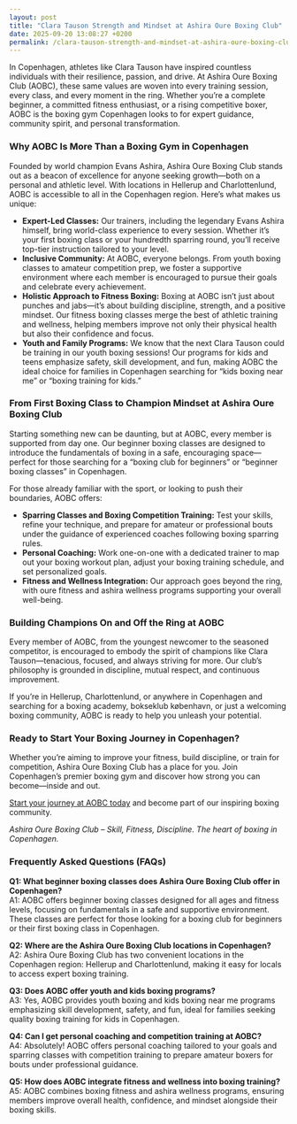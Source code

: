 ```yaml
---
layout: post
title: "Clara Tauson Strength and Mindset at Ashira Oure Boxing Club"
date: 2025-09-20 13:08:27 +0200
permalink: /clara-tauson-strength-and-mindset-at-ashira-oure-boxing-club/
---
```

In Copenhagen, athletes like Clara Tauson have inspired countless individuals with their resilience, passion, and drive. At Ashira Oure Boxing Club (AOBC), these same values are woven into every training session, every class, and every moment in the ring. Whether you’re a complete beginner, a committed fitness enthusiast, or a rising competitive boxer, AOBC is the boxing gym Copenhagen looks to for expert guidance, community spirit, and personal transformation.

### Why AOBC Is More Than a Boxing Gym in Copenhagen

Founded by world champion Evans Ashira, Ashira Oure Boxing Club stands out as a beacon of excellence for anyone seeking growth—both on a personal and athletic level. With locations in Hellerup and Charlottenlund, AOBC is accessible to all in the Copenhagen region. Here’s what makes us unique:

- **Expert-Led Classes:** Our trainers, including the legendary Evans Ashira himself, bring world-class experience to every session. Whether it’s your first boxing class or your hundredth sparring round, you’ll receive top-tier instruction tailored to your level.
- **Inclusive Community:** At AOBC, everyone belongs. From youth boxing classes to amateur competition prep, we foster a supportive environment where each member is encouraged to pursue their goals and celebrate every achievement.
- **Holistic Approach to Fitness Boxing:** Boxing at AOBC isn’t just about punches and jabs—it’s about building discipline, strength, and a positive mindset. Our fitness boxing classes merge the best of athletic training and wellness, helping members improve not only their physical health but also their confidence and focus.
- **Youth and Family Programs:** We know that the next Clara Tauson could be training in our youth boxing sessions! Our programs for kids and teens emphasize safety, skill development, and fun, making AOBC the ideal choice for families in Copenhagen searching for “kids boxing near me” or “boxing training for kids.”

### From First Boxing Class to Champion Mindset at Ashira Oure Boxing Club

Starting something new can be daunting, but at AOBC, every member is supported from day one. Our beginner boxing classes are designed to introduce the fundamentals of boxing in a safe, encouraging space—perfect for those searching for a “boxing club for beginners” or “beginner boxing classes” in Copenhagen.

For those already familiar with the sport, or looking to push their boundaries, AOBC offers:

- **Sparring Classes and Boxing Competition Training:** Test your skills, refine your technique, and prepare for amateur or professional bouts under the guidance of experienced coaches following boxing sparring rules.
- **Personal Coaching:** Work one-on-one with a dedicated trainer to map out your boxing workout plan, adjust your boxing training schedule, and set personalized goals.
- **Fitness and Wellness Integration:** Our approach goes beyond the ring, with oure fitness and ashira wellness programs supporting your overall well-being.

### Building Champions On and Off the Ring at AOBC

Every member of AOBC, from the youngest newcomer to the seasoned competitor, is encouraged to embody the spirit of champions like Clara Tauson—tenacious, focused, and always striving for more. Our club’s philosophy is grounded in discipline, mutual respect, and continuous improvement.

If you’re in Hellerup, Charlottenlund, or anywhere in Copenhagen and searching for a boxing academy, bokseklub københavn, or just a welcoming boxing community, AOBC is ready to help you unleash your potential.

### Ready to Start Your Boxing Journey in Copenhagen?

Whether you’re aiming to improve your fitness, build discipline, or train for competition, Ashira Oure Boxing Club has a place for you. Join Copenhagen’s premier boxing gym and discover how strong you can become—inside and out.

[Start your journey at AOBC today](https://www.ashiraoure.com/) and become part of our inspiring boxing community.

*Ashira Oure Boxing Club – Skill, Fitness, Discipline. The heart of boxing in Copenhagen.*

### Frequently Asked Questions (FAQs)

**Q1: What beginner boxing classes does Ashira Oure Boxing Club offer in Copenhagen?**  
A1: AOBC offers beginner boxing classes designed for all ages and fitness levels, focusing on fundamentals in a safe and supportive environment. These classes are perfect for those looking for a boxing club for beginners or their first boxing class in Copenhagen.

**Q2: Where are the Ashira Oure Boxing Club locations in Copenhagen?**  
A2: Ashira Oure Boxing Club has two convenient locations in the Copenhagen region: Hellerup and Charlottenlund, making it easy for locals to access expert boxing training.

**Q3: Does AOBC offer youth and kids boxing programs?**  
A3: Yes, AOBC provides youth boxing and kids boxing near me programs emphasizing skill development, safety, and fun, ideal for families seeking quality boxing training for kids in Copenhagen.

**Q4: Can I get personal coaching and competition training at AOBC?**  
A4: Absolutely! AOBC offers personal coaching tailored to your goals and sparring classes with competition training to prepare amateur boxers for bouts under professional guidance.

**Q5: How does AOBC integrate fitness and wellness into boxing training?**  
A5: AOBC combines boxing fitness and ashira wellness programs, ensuring members improve overall health, confidence, and mindset alongside their boxing skills.

<script type="application/ld+json">
{
  "@context": "https://schema.org",
  "@type": "BlogPosting",
  "headline": "Clara Tauson Strength and Mindset at Ashira Oure Boxing Club",
  "description": "Discover how Ashira Oure Boxing Club (AOBC) in Copenhagen offers expert boxing training, beginner classes, youth programs, and competition prep under world champion Evans Ashira.",
  "author": {
    "@type": "Person",
    "name": "Ashira Oure"
  },
  "datePublished": "2024-06-01",
  "mainEntityOfPage": {
    "@type": "WebPage",
    "@id": "https://www.ashiraoure.com/blog/clara-tauson-strength-mindset"
  },
  "publisher": {
    "@type": "Person",
    "name": "Ashira Oure"
  },
  "image": "https://www.ashiraoure.com/images/blog/clara-tauson-strength.jpg",
  "keywords": "ashira oure boxing club, ashira oure, aobc, evans ashira, ashira boxing, boxing club copenhagen, boxing gym copenhagen, boxing copenhagen, hellerup boxing gym, copenhagen boxing club, bokseklub københavn, beginner boxing classes, boxing club for beginners, boxing academy, youth boxing, kids boxing near me, boxing classes, sparring classes, boxing competition training, boxing training for kids, amateur boxing club, ashira wellness, oure fitness, fitness boxing, gym with boxing, boxing and fitness classes"
}
</script>

<script type="application/ld+json">
{
  "@context": "https://schema.org",
  "@type": "FAQPage",
  "mainEntity": [
    {
      "@type": "Question",
      "name": "What beginner boxing classes does Ashira Oure Boxing Club offer in Copenhagen?",
      "acceptedAnswer": {
        "@type": "Answer",
        "text": "AOBC offers beginner boxing classes designed for all ages and fitness levels, focusing on fundamentals in a safe and supportive environment. These classes are perfect for those looking for a boxing club for beginners or their first boxing class in Copenhagen."
      }
    },
    {
      "@type": "Question",
      "name": "Where are the Ashira Oure Boxing Club locations in Copenhagen?",
      "acceptedAnswer": {
        "@type": "Answer",
        "text": "Ashira Oure Boxing Club has two convenient locations in the Copenhagen region: Hellerup and Charlottenlund, making it easy for locals to access expert boxing training."
      }
    },
    {
      "@type": "Question",
      "name": "Does AOBC offer youth and kids boxing programs?",
      "acceptedAnswer": {
        "@type": "Answer",
        "text": "Yes, AOBC provides youth boxing and kids boxing near me programs emphasizing skill development, safety, and fun, ideal for families seeking quality boxing training for kids in Copenhagen."
      }
    },
    {
      "@type": "Question",
      "name": "Can I get personal coaching and competition training at AOBC?",
      "acceptedAnswer": {
        "@type": "Answer",
        "text": "Absolutely! AOBC offers personal coaching tailored to your goals and sparring classes with competition training to prepare amateur boxers for bouts under professional guidance."
      }
    },
    {
      "@type": "Question",
      "name": "How does AOBC integrate fitness and wellness into boxing training?",
      "acceptedAnswer": {
        "@type": "Answer",
        "text": "AOBC combines boxing fitness and ashira wellness programs, ensuring members improve overall health, confidence, and mindset alongside their boxing skills."
      }
    }
  ]
}
</script>